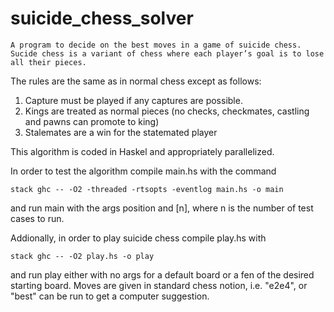 # suicide_chess_solver

    A program to decide on the best moves in a game of suicide chess. Sucide chess is a variant of chess where each player’s goal is to lose all their pieces. 

The rules are the same as in normal chess except as follows:

1) Capture must be played if any captures are possible.
2) Kings are treated as normal pieces (no checks, checkmates, castling and pawns can promote to king)
3) Stalemates are a win for the statemated player

This algorithm is coded in Haskel and appropriately parallelized.


In order to test the algorithm compile main.hs with the command

    stack ghc -- -O2 -threaded -rtsopts -eventlog main.hs -o main

and run main with the args position and [n], where n is the number of test cases to run.

Addionally, in order to play suicide chess compile play.hs with
    
    stack ghc -- -O2 play.hs -o play

and run play either with no args for a default board or a fen of the desired starting board.
Moves are given in standard chess notion, i.e. "e2e4", or "best" can be run to get a computer suggestion.
